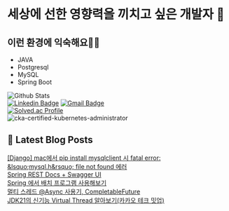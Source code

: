# 세상에 선한 영향력을 끼치고 싶은 개발자 👋

## 이런 환경에 익숙해요✍🏼
- JAVA
- Postgresql
- MySQL
- Spring Boot

![Github Stats](https://github-readme-stats.vercel.app/api?username=rlarudgkswkd&show_icons=true)  
[![Linkedin Badge](https://img.shields.io/badge/-LinkedIn-blue?style=flat-square&logo=Linkedin&logoColor=white&link=https://www.linkedin.com/in/kyeong-han-kim-a1932ab4/)](https://www.linkedin.com/in/kyeong-han-kim-a1932ab4/) [![Gmail Badge](https://img.shields.io/badge/Gmail-d14836?style=flat-square&logo=Gmail&logoColor=white&link=mailto:rlarudgkswkd@gmail.com)](mailto:rlarudgkswkd@gmail.com)  
[![Solved.ac Profile](http://mazassumnida.wtf/api/v2/generate_badge?boj=rlarudgkswkd)](https://solved.ac/rlarudgkswkd/)  
![cka-certified-kubernetes-administrator](https://github.com/rlarudgkswkd/rlarudgkswkd/assets/48428850/0e3b6b5f-4d3c-4110-8419-7dca82d1183d)  

## 📕 Latest Blog Posts

<a href=http://honeybuzz-bee.tistory.com/19>[Django] mac에서 pip install mysqlclient 시 fatal error:  &amp;lsquo;mysql.h&amp;rsquo; file not found 에러</a></br><a href=http://honeybuzz-bee.tistory.com/18>Spring REST Docs + Swagger UI</a></br><a href=http://honeybuzz-bee.tistory.com/17>Spring 에서 배치 프로그램 사용해보기</a></br><a href=http://honeybuzz-bee.tistory.com/16>멀티 스레드 @Async 사용기, CompletableFuture</a></br><a href=http://honeybuzz-bee.tistory.com/15>JDK21의 신기능 Virtual Thread 알아보기(카카오 테크 밋업)</a></br>